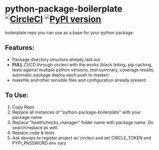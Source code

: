# python-package-boilerplate [![CircleCI](https://circleci.com/gh/15five/python-package-boilerplate.svg?style=svg&circle-token=f6c8494ec308088a8a65fe79e366763b02b38d9b)](https://circleci.com/gh/15five/python-package-boilerplate) [![PyPI version](https://badge.fury.io/py/python-package-boilerplate.svg)](https://badge.fury.io/py/python-package-boilerplate)
boilerplate repo you can use as a base for your python package.

## Features:
* Package directory structure already laid out
* **FULL** CI/CD through circleci with the works (black linting, pip caching, tests against multiple python versions, test summary, coverage results, automatic package deploy each push to master)
* makefile and other sensible files and configuration already present

## To Use:
1. Copy Repo
2. Replace all instances of "python-package-boilerplate" with your package name
3. Replace "healthchecks_manager" folder name with package name. Do search/replace as well.
4. Replace code & tests
5. Ask devops to register project w/ circleci and set CIRCLE_TOKEN and PYPI_PASSWORD env vars
